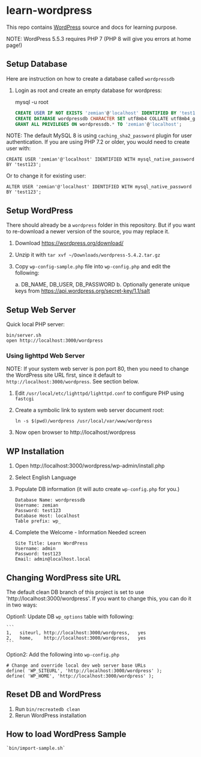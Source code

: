# learn-wordpress

This repo contains [WordPress](https://wordpress.org) source and docs for learning purpose.

NOTE: WordPress 5.5.3 requires PHP 7 (PHP 8 will give you errors at home page!)

## Setup Database

Here are instruction on how to create a database called `wordpressdb`

1. Login as root and create an empty database for wordpress:

	mysql -u root

    ```sql
    CREATE USER IF NOT EXISTS 'zemian'@'localhost' IDENTIFIED BY 'test123';
    CREATE DATABASE wordpressdb CHARACTER SET utf8mb4 COLLATE utf8mb4_general_ci;
    GRANT ALL PRIVILEGES ON wordpressdb.* TO 'zemian'@'localhost';
    ```

NOTE: The default MySQL 8 is using `caching_sha2_password` plugin for user authentication. If you are using PHP 7.2 or 
older, you would need to create user with: 

    CREATE USER 'zemian'@'localhost' IDENTIFIED WITH mysql_native_password BY 'test123';

Or to change it for existing user:

    ALTER USER 'zemian'@'localhost' IDENTIFIED WITH mysql_native_password BY 'test123';

## Setup WordPress

There should already be a `wordpress` folder in this repository. But if you want to re-download a newer version 
of the source, you may replace it.

1. Download https://wordpress.org/download/

2. Unzip it with `tar xvf ~/Downloads/wordpress-5.4.2.tar.gz`

3. Copy `wp-config-sample.php` file into `wp-config.php` and edit the following:

    a. DB_NAME, DB_USER, DB_PASSWORD
    b. Optionally generate unique keys from https://api.wordpress.org/secret-key/1.1/salt

## Setup Web Server

Quick local PHP server:
   
   ```
   bin/server.sh
   open http://localhost:3000/wordpress
   ```

### Using lighttpd Web Server 

NOTE: If your system web server is pon port 80, then you need to change the WordPress 
site URL first, since it default to `http://localhost:3000/wordpress`. See section below.

1. Edit `/usr/local/etc/lighttpd/lighttpd.conf` to configure PHP using `fastcgi`

2. Create a symbolic link to system web server document root:

   `ln -s $(pwd)/wordpress /usr/local/var/www/wordpress`

3. Now open browser to http://localhost/wordpress

## WP Installation

1. Open http://localhost:3000/wordpress/wp-admin/install.php

2. Select English Language

3. Populate DB information (it will auto create `wp-config.php` for you.)

   ```
   Database Name: wordpressdb
   Username: zemian
   Password: test123
   Database Host: localhost
   Table prefix: wp_
   ```
   
4. Complete the Welcome - Information Needed screen

   ```
   Site Title: Learn WordPress
   Username: admin
   Password: test123
   Email: admin@localhost.local
   ```

## Changing WordPress site URL

The default clean DB branch of this project is set to use 'http://localhost:3000/wordpress'. If you
want to change this, you can do it in two ways:

Option1: Update DB `wp_options` table with following:

    ```
    1,   siteurl, http://localhost:3000/wordpress,   yes
    2,   home,    http://localhost:3000/wordpress,   yes
    ```
   
Option2: Add the following into `wp-config.php`

   ```
   # Change and override local dev web server base URLs
   define( 'WP_SITEURL', 'http://localhost:3000/wordpress' );
   define( 'WP_HOME', 'http://localhost:3000/wordpress' );
   ```

## Reset DB and WordPress

1. Run `bin/recreatedb clean`
2. Rerun WordPress installation

## How to load WordPress Sample

    `bin/import-sample.sh`
